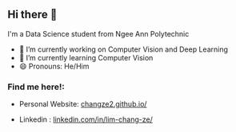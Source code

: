 ## Hi there 👋

I'm a Data Science student from Ngee Ann Polytechnic

- 🔭 I’m currently working on Computer Vision and Deep Learning
- 🌱 I’m currently learning Computer Vision
- 😄 Pronouns: He/Him
<h3 align="left">Find me here!:</h3>
<p align="left">
</p>

- Personal Website: [changze2.github.io/](https://changze2.github.io/)

- Linkedin : [linkedin.com/in/lim-chang-ze/](https://www.linkedin.com/in/lim-chang-ze/)
